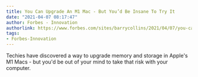 ```yaml
---
title: You Can Upgrade An M1 Mac - But You’d Be Insane To Try It
date: "2021-04-07 08:17:47"
author: Forbes - Innovation
authorlink: https://www.forbes.com/sites/barrycollins/2021/04/07/you-can-upgrade-an-m1-macbut-youd-be-insane-to-try-it/
tags:
- Forbes-Innovation
---
```

Techies have discovered a way to upgrade memory and storage in Apple's M1 Macs - but you'd be out of your mind to take that risk with your computer.
